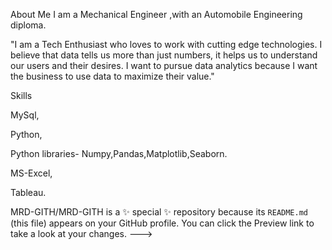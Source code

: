  About Me
I am a Mechanical Engineer ,with an Automobile Engineering diploma.

"I am  a Tech Enthusiast who loves to work with cutting edge technologies.
I believe that data tells us more than just numbers, it helps us to understand our users and their desires. I want to pursue data analytics because I want the business to use data to maximize their value."


  Skills

MySql,

Python,

Python libraries- Numpy,Pandas,Matplotlib,Seaborn.

MS-Excel,

Tableau.


MRD-GITH/MRD-GITH is a ✨ special ✨ repository because its `README.md` (this file) appears on your GitHub profile.
You can click the Preview link to take a look at your changes.
--->
